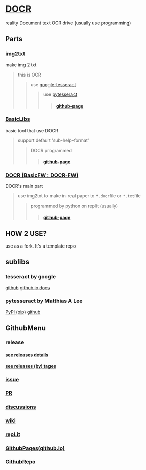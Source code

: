 # [DOCR](https://github.com/Tax0787/DOCR)
reality Document text OCR drive (usually use programming)

## Parts

### [img2txt](https://github.com/Tax0787/DOCR/tree/main/img2txt)
make img 2 txt
> this is OCR
>> use [google-tesseract](https://github.com/Tax0787/DOCR#tesseract-by-google)
>>> use [pytesseract](https://github.com/Tax0787/DOCR#pytesseract-by-matthias-a-lee)
>>>> #### [github-page](https://Tax0787.github.io/DOCR/img2txt)

### [Basic**Libs**](https://github.com/Tax0787/DOCR/tree/main/BasicLibs)
basic tool that use DOCR
> support default 'sub-help-format'
>> DOCR programmed
>>> #### [github-page](https://Tax0787.github.io/DOCR/BasicLibs)

### [DOCR (BasicFW : DOCR-FW)](https://github.com/Tax0787/DOCR/tree/main/DOCR)
DOCR's main part
> use img2txt to make in-real paper to `*.docr`file or `*.txt`file
>> programmed by python on replit (usually)
>>> #### [github-page](https://Tax0787.github.io/DOCR/DOCR)

## HOW 2 USE?
use as a fork. It's a template repo 

## sublibs

### tesseract by google

[github](https://github.com/tesseract-ocr/tesseract)
[github.io docs](https://tesseract-ocr.github.io/)

### pytesseract by Matthias A Lee

[PyPI (pip)](https://pypi.org/project/pytesseract/)
[github](https://github.com/madmaze/pytesseract)

## GithubMenu

### release

#### [see releases details](https://github.com/Tax0787/DOCR/releases)
#### [see releases (by) tages](https://github.com/Tax0787/DOCR/tags)

### [issue](https://github.com/Tax0787/DOCR/issues)
### [PR](https://github.com/Tax0787/DOCR/pulls)
### [discussions](https://github.com/Tax0787/DOCR/discussions)
### [wiki](https://github.com/Tax0787/DOCR/wiki)

### [repl.it](http://repl.it/@tax07/DOCR)

### [GithubPages(github.io)](https://tax0787.github.io/DOCR/)
### [GithubRepo](https://github.com/Tax0787/DOCR)